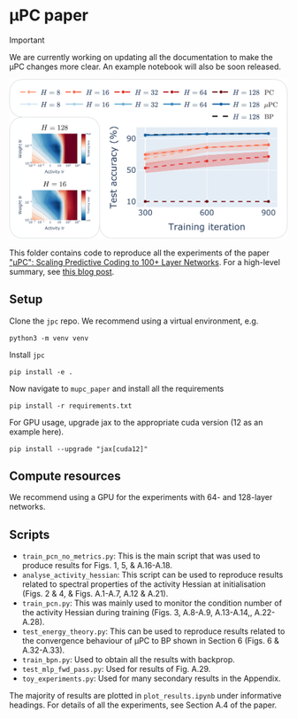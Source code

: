# μPC paper

> [!IMPORTANT] 
> We are currently working on updating all the documentation to make the μPC 
> changes more clear. An example notebook will also be soon released.

<p align='center'>
  <a href='https://github.com/thebuckleylab/jpc/blob/main/experiments/mupc_paper/spotlight_fig.png'>
    <img src='spotlight_fig.png' />
  </a> 
</p>

This folder contains code to reproduce all the experiments of the paper 
["μPC": Scaling Predictive Coding to 100+ Layer Networks](https://arxiv.org/abs/2505.13124).
For a high-level summary, see [this blog post](https://francesco-innocenti.github.io/posts/2025/05/20/Scaling-Predictive-Coding-to-100+-Layer-Networks/).


## Setup
Clone the `jpc` repo. We recommend using a virtual environment, e.g. 
```
python3 -m venv venv
```
Install `jpc`
```
pip install -e .
```
Now navigate to `mupc_paper` and install all the requirements
```
pip install -r requirements.txt
```
For GPU usage, upgrade jax to the appropriate cuda version (12 as an example 
here).

```
pip install --upgrade "jax[cuda12]"
```

## Compute resources
We recommend using a GPU for the experiments with 64- and 128-layer networks.


## Scripts
* `train_pcn_no_metrics.py`: This is the main script that was used to produce
results for Figs. 1, 5, & A.16-A.18.
* `analyse_activity_hessian`: This script can be used to reproduce results 
related to spectral properties of the activity Hessian at initialisation 
(Figs. 2 & 4, & Figs. A.1-A.7, A.12 & A.21).
* `train_pcn.py`: This was mainly used to monitor the condition number of the
activity Hessian during training (Figs. 3, A.8-A.9, A.13-A.14,, A.22-A.28). 
* `test_energy_theory.py`: This can be used to reproduce results related to
the convergence behaviour of μPC to BP shown in Section 6 
(Figs. 6 & A.32-A.33).
* `train_bpn.py`: Used to obtain all the results with backprop. 
* `test_mlp_fwd_pass.py`: Used for results of Fig. A.29.
* `toy_experiments.py`: Used for many secondary results in the Appendix. 

The majority of results are plotted in `plot_results.ipynb` under informative
headings. For details of all the experiments, see Section A.4 of the paper.
